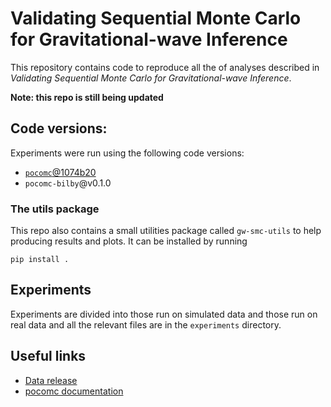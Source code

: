 # Validating Sequential Monte Carlo for Gravitational-wave Inference

This repository contains code to reproduce all the of analyses described in
*Validating Sequential Monte Carlo for Gravitational-wave Inference*.

**Note: this repo is still being updated**

## Code versions:

Experiments were run using the following code versions:

- [`pocomc`@1074b20](https://github.com/minaskar/pocomc/commit/1074b20a8ffad00d03430eb2643fe839ad7360f6)
- `pocomc-bilby`@v0.1.0


### The utils package

This repo also contains a small utilities package called `gw-smc-utils` to help producing results and plots. It can be installed by running

```
pip install .
```

## Experiments

Experiments are divided into those run on simulated data and those run on
real data and all the relevant files are in the `experiments` directory.

## Useful links

- [Data release]()
- [pocomc documentation](https://pocomc.readthedocs.io/)
